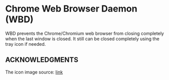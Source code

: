 Chrome Web Browser Daemon (WBD)
===============================

WBD prevents the Chrome/Chromium web browser from closing completely
when the last window is closed. It still can be closed completely
using the tray icon if needed.

ACKNOWLEDGMENTS
---------------

The icon image source:
[link](https://commons.wikimedia.org/wiki/File:Simpleicons_Places_boat-black-silhouette.svg)
